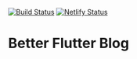 [![Build Status](https://travis-ci.org/sainoba/better-flutter.svg?branch=master)](https://travis-ci.org/sainoba/better-flutter)
[![Netlify Status](https://api.netlify.com/api/v1/badges/bba6e7b1-694b-4cae-8cf2-468195123563/deploy-status)](https://app.netlify.com/sites/better-flutter/deploys)
# Better Flutter Blog
